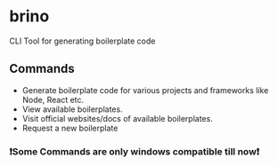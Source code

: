 # brino
CLI Tool for generating boilerplate code

## Commands
 - Generate boilerplate code for various projects and frameworks like Node, React etc.
 - View available boilerplates.
 - Visit official websites/docs of available boilerplates.
 - Request a new boilerplate

### ❗Some Commands are only windows compatible till now❗

